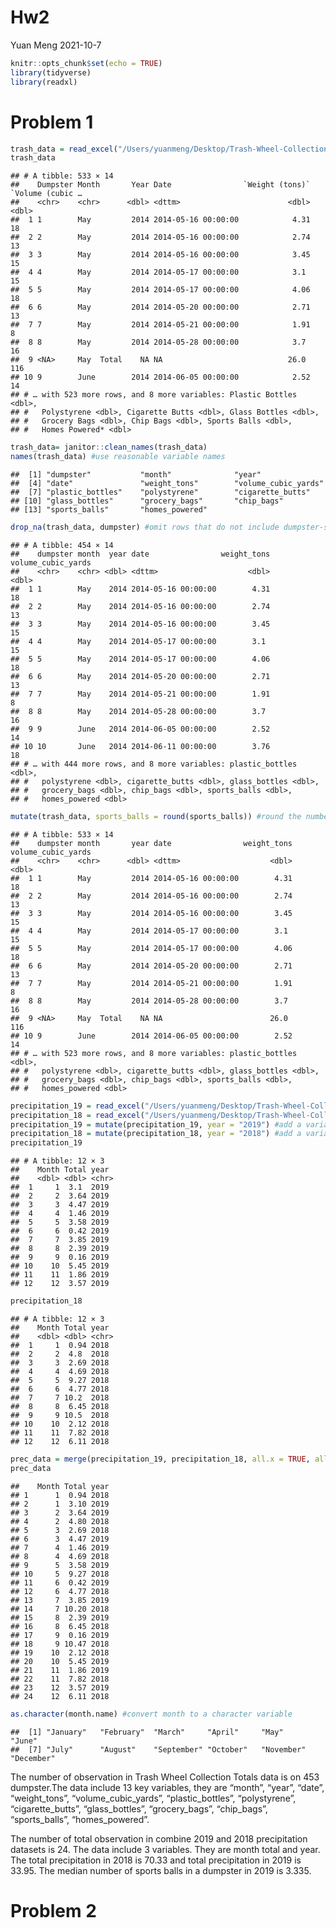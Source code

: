 Hw2
================
Yuan Meng
2021-10-7

``` r
knitr::opts_chunk$set(echo = TRUE)
library(tidyverse)
library(readxl)
```

# Problem 1

``` r
trash_data = read_excel("/Users/yuanmeng/Desktop/Trash-Wheel-Collection-Totals-7-2020-2.xlsx", range = "A2:N535") #Read Excel file and omit non-data entries
trash_data
```

    ## # A tibble: 533 × 14
    ##    Dumpster Month       Year Date                `Weight (tons)` `Volume (cubic …
    ##    <chr>    <chr>      <dbl> <dttm>                        <dbl>            <dbl>
    ##  1 1        May         2014 2014-05-16 00:00:00            4.31               18
    ##  2 2        May         2014 2014-05-16 00:00:00            2.74               13
    ##  3 3        May         2014 2014-05-16 00:00:00            3.45               15
    ##  4 4        May         2014 2014-05-17 00:00:00            3.1                15
    ##  5 5        May         2014 2014-05-17 00:00:00            4.06               18
    ##  6 6        May         2014 2014-05-20 00:00:00            2.71               13
    ##  7 7        May         2014 2014-05-21 00:00:00            1.91                8
    ##  8 8        May         2014 2014-05-28 00:00:00            3.7                16
    ##  9 <NA>     May  Total    NA NA                            26.0               116
    ## 10 9        June        2014 2014-06-05 00:00:00            2.52               14
    ## # … with 523 more rows, and 8 more variables: Plastic Bottles <dbl>,
    ## #   Polystyrene <dbl>, Cigarette Butts <dbl>, Glass Bottles <dbl>,
    ## #   Grocery Bags <dbl>, Chip Bags <dbl>, Sports Balls <dbl>,
    ## #   Homes Powered* <dbl>

``` r
trash_data= janitor::clean_names(trash_data) 
names(trash_data) #use reasonable variable names
```

    ##  [1] "dumpster"           "month"              "year"              
    ##  [4] "date"               "weight_tons"        "volume_cubic_yards"
    ##  [7] "plastic_bottles"    "polystyrene"        "cigarette_butts"   
    ## [10] "glass_bottles"      "grocery_bags"       "chip_bags"         
    ## [13] "sports_balls"       "homes_powered"

``` r
drop_na(trash_data, dumpster) #omit rows that do not include dumpster-specific data
```

    ## # A tibble: 454 × 14
    ##    dumpster month  year date                weight_tons volume_cubic_yards
    ##    <chr>    <chr> <dbl> <dttm>                    <dbl>              <dbl>
    ##  1 1        May    2014 2014-05-16 00:00:00        4.31                 18
    ##  2 2        May    2014 2014-05-16 00:00:00        2.74                 13
    ##  3 3        May    2014 2014-05-16 00:00:00        3.45                 15
    ##  4 4        May    2014 2014-05-17 00:00:00        3.1                  15
    ##  5 5        May    2014 2014-05-17 00:00:00        4.06                 18
    ##  6 6        May    2014 2014-05-20 00:00:00        2.71                 13
    ##  7 7        May    2014 2014-05-21 00:00:00        1.91                  8
    ##  8 8        May    2014 2014-05-28 00:00:00        3.7                  16
    ##  9 9        June   2014 2014-06-05 00:00:00        2.52                 14
    ## 10 10       June   2014 2014-06-11 00:00:00        3.76                 18
    ## # … with 444 more rows, and 8 more variables: plastic_bottles <dbl>,
    ## #   polystyrene <dbl>, cigarette_butts <dbl>, glass_bottles <dbl>,
    ## #   grocery_bags <dbl>, chip_bags <dbl>, sports_balls <dbl>,
    ## #   homes_powered <dbl>

``` r
mutate(trash_data, sports_balls = round(sports_balls)) #round the number of sports balls to the nearest integer
```

    ## # A tibble: 533 × 14
    ##    dumpster month       year date                weight_tons volume_cubic_yards
    ##    <chr>    <chr>      <dbl> <dttm>                    <dbl>              <dbl>
    ##  1 1        May         2014 2014-05-16 00:00:00        4.31                 18
    ##  2 2        May         2014 2014-05-16 00:00:00        2.74                 13
    ##  3 3        May         2014 2014-05-16 00:00:00        3.45                 15
    ##  4 4        May         2014 2014-05-17 00:00:00        3.1                  15
    ##  5 5        May         2014 2014-05-17 00:00:00        4.06                 18
    ##  6 6        May         2014 2014-05-20 00:00:00        2.71                 13
    ##  7 7        May         2014 2014-05-21 00:00:00        1.91                  8
    ##  8 8        May         2014 2014-05-28 00:00:00        3.7                  16
    ##  9 <NA>     May  Total    NA NA                        26.0                 116
    ## 10 9        June        2014 2014-06-05 00:00:00        2.52                 14
    ## # … with 523 more rows, and 8 more variables: plastic_bottles <dbl>,
    ## #   polystyrene <dbl>, cigarette_butts <dbl>, glass_bottles <dbl>,
    ## #   grocery_bags <dbl>, chip_bags <dbl>, sports_balls <dbl>,
    ## #   homes_powered <dbl>

``` r
precipitation_19 = read_excel("/Users/yuanmeng/Desktop/Trash-Wheel-Collection-Totals-7-2020-2.xlsx", sheet = 6, range = "A2:B14") #omit rows without precipitation data
precipitation_18 = read_excel("/Users/yuanmeng/Desktop/Trash-Wheel-Collection-Totals-7-2020-2.xlsx", sheet = 7, range = "A2:B14") #omit rows without precipitation data
precipitation_19 = mutate(precipitation_19, year = "2019") #add a variable for year
precipitation_18 = mutate(precipitation_18, year = "2018") #add a variable for year
precipitation_19
```

    ## # A tibble: 12 × 3
    ##    Month Total year 
    ##    <dbl> <dbl> <chr>
    ##  1     1  3.1  2019 
    ##  2     2  3.64 2019 
    ##  3     3  4.47 2019 
    ##  4     4  1.46 2019 
    ##  5     5  3.58 2019 
    ##  6     6  0.42 2019 
    ##  7     7  3.85 2019 
    ##  8     8  2.39 2019 
    ##  9     9  0.16 2019 
    ## 10    10  5.45 2019 
    ## 11    11  1.86 2019 
    ## 12    12  3.57 2019

``` r
precipitation_18
```

    ## # A tibble: 12 × 3
    ##    Month Total year 
    ##    <dbl> <dbl> <chr>
    ##  1     1  0.94 2018 
    ##  2     2  4.8  2018 
    ##  3     3  2.69 2018 
    ##  4     4  4.69 2018 
    ##  5     5  9.27 2018 
    ##  6     6  4.77 2018 
    ##  7     7 10.2  2018 
    ##  8     8  6.45 2018 
    ##  9     9 10.5  2018 
    ## 10    10  2.12 2018 
    ## 11    11  7.82 2018 
    ## 12    12  6.11 2018

``` r
prec_data = merge(precipitation_19, precipitation_18, all.x = TRUE, all.y = TRUE) # combine precipitation datasets
prec_data
```

    ##    Month Total year
    ## 1      1  0.94 2018
    ## 2      1  3.10 2019
    ## 3      2  3.64 2019
    ## 4      2  4.80 2018
    ## 5      3  2.69 2018
    ## 6      3  4.47 2019
    ## 7      4  1.46 2019
    ## 8      4  4.69 2018
    ## 9      5  3.58 2019
    ## 10     5  9.27 2018
    ## 11     6  0.42 2019
    ## 12     6  4.77 2018
    ## 13     7  3.85 2019
    ## 14     7 10.20 2018
    ## 15     8  2.39 2019
    ## 16     8  6.45 2018
    ## 17     9  0.16 2019
    ## 18     9 10.47 2018
    ## 19    10  2.12 2018
    ## 20    10  5.45 2019
    ## 21    11  1.86 2019
    ## 22    11  7.82 2018
    ## 23    12  3.57 2019
    ## 24    12  6.11 2018

``` r
as.character(month.name) #convert month to a character variable
```

    ##  [1] "January"   "February"  "March"     "April"     "May"       "June"     
    ##  [7] "July"      "August"    "September" "October"   "November"  "December"

The number of observation in Trash Wheel Collection Totals data is on
453 dumpster.The data include 13 key variables, they are “month”,
“year”, “date”, “weight\_tons”, “volume\_cubic\_yards”,
“plastic\_bottles”, “polystyrene”, “cigarette\_butts”, “glass\_bottles”,
“grocery\_bags”, “chip\_bags”, “sports\_balls”, “homes\_powered”.

The number of total observation in combine 2019 and 2018 precipitation
datasets is 24. The data include 3 variables. They are month total and
year. The total precipitation in 2018 is 70.33 and total precipitation
in 2019 is 33.95. The median number of sports balls in a dumpster in
2019 is 3.335.

# Problem 2
